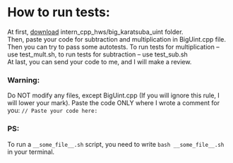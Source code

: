 # How to run tests:

At first, [download](https://github.com/Costello1329/intern_cpp_hws/archive/master.zip) intern_cpp_hws/big_karatsuba_uint folder. \
Then, paste your code for subtraction and multiplication in BigUint.cpp file. \
Then you can try to pass some autotests. To run tests for multiplication – use test_mult.sh, to run tests for subtraction – use test_sub.sh \
At last, you can send your code to me, and I will make a review.

### Warning:
Do NOT modify any files, except BigUint.cpp (If you will ignore this rule, I will lower your mark).
Paste the code ONLY where I wrote a comment for you: `// Paste your code here:`

### PS:
To run a `__some_file__.sh` script, you need to write `bash __some_file__.sh` in your terminal.
